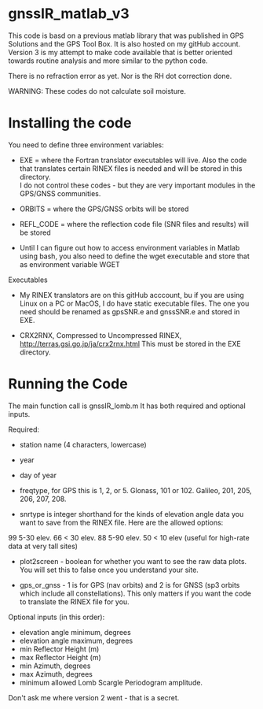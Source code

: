 # gnssIR_matlab_v3
This code is basd on a previous matlab library that was published in
GPS Solutions and the GPS Tool Box. It is also hosted on my gitHub account.
Version 3 is my attempt to make code available that is better oriented towards
routine analysis and more similar to the python code.

There is no refraction error as yet. Nor is the RH dot correction done.

WARNING: These codes do not calculate soil moisture.

# Installing the code

You need to define three environment variables:

* EXE = where the Fortran translator executables will live. Also the code that
translates certain RINEX files is needed and will be stored in this directory.  
I do not control these codes - but they are very important modules in the GPS/GNSS communities.

* ORBITS = where the GPS/GNSS orbits will be stored 

* REFL_CODE = where the reflection code file (SNR files and results) will be stored

* Until I can figure out how to access environment variables in Matlab using bash, you also need
to define the wget executable and store that as environment variable WGET

Executables 

* My RINEX translators are on this gitHub acccount, bu if you are using Linux on a PC or MacOS,
I do have static executable files. The one you need should be renamed as gpsSNR.e and gnssSNR.e
and stored in EXE.


* CRX2RNX, Compressed to Uncompressed RINEX, http://terras.gsi.go.jp/ja/crx2rnx.html This must be stored 
in the EXE directory.


# Running the Code

The main function call is gnssIR_lomb.m  It has both required and optional inputs.

Required:
* station name (4 characters, lowercase)
* year 
* day of year

* freqtype, for GPS this is 1, 2, or 5. Glonass, 101 or 102. Galileo, 201, 205, 206, 207, 208.
* snrtype is integer shorthand for the kinds of elevation angle data you want to save
from the RINEX file. Here are the allowed options:

99 5-30 elev.
66 < 30 elev.
88 5-90 elev.
50 < 10 elev (useful for high-rate data at very tall sites)

* plot2screen - boolean for whether you want to see the raw data plots. You will set 
this to false once you understand your site.

* gps_or_gnss - 1 is for GPS (nav orbits) and 2 is for GNSS (sp3 orbits which include all 
constellations). This only matters if you want the code to translate the RINEX file for you.


Optional inputs (in this order):

* elevation angle minimum, degrees
* elevation angle maximum, degrees
* min Reflector Height (m)
* max Reflector Height (m)
* min Azimuth, degrees
* max Azimuth, degrees
* minimum allowed Lomb Scargle Periodogram amplitude. 

Don't ask me where version 2 went - that is a secret.
